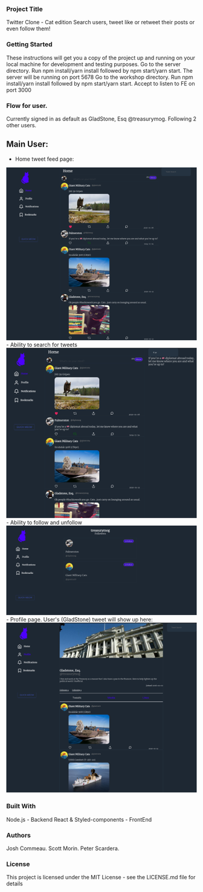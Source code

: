 ### Project Title
Twitter Clone - Cat edition
Search users, tweet like or retweet their posts or even follow them!

### Getting Started
These instructions will get you a copy of the project up and running on your local machine for development and testing purposes.
Go to the server directory. Run npm install/yarn install followed by npm start/yarn start. The server will be running on port 5678
Go to the workshop directory. Run npm install/yarn install followed by npm start/yarn start. Accept to listen to FE on port 3000

### Flow for user.
Currently signed in as default as GladStone, Esq @treasurymog. Following 2 other users.

## Main User:
- Home tweet feed page:
<img src="client/assets/Homepage.png" alt="Home page tweet feed" />
- Ability to search for tweets
<img src="client/assets/searchTweet.png" alt="Profile Page including personal tweets" />
- Ability to follow and unfollow
<img src="client/assets/followUnfollow.png" alt="list of followers. Ability to unfollow and follow" />
- Profile page. User's (GladStone) tweet will show up here:
<img src="client/assets/ProfilePage.png" alt="Profile page" />


### Built With
Node.js - Backend
React & Styled-components  - FrontEnd

### Authors
Josh Commeau. 
Scott Morin.
Peter Scardera.

### License
This project is licensed under the MIT License - see the LICENSE.md file for details

